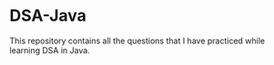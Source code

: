 # DSA-Java
This repository contains all the questions that I have practiced while learning DSA in Java.
